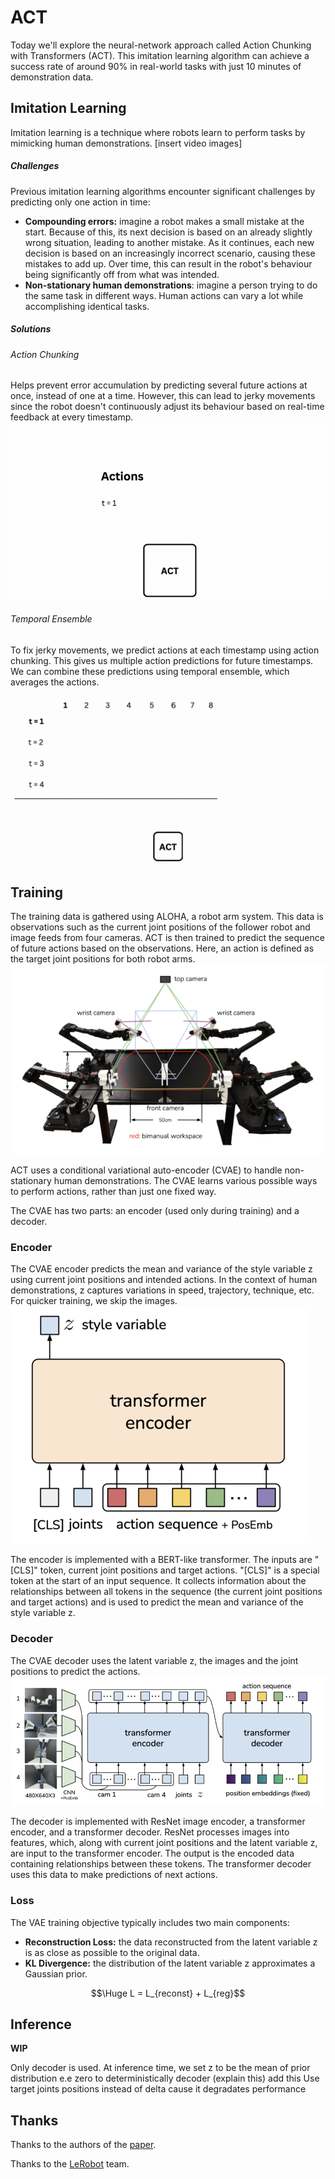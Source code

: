 # ACT

Today we'll explore the neural-network approach called Action Chunking with Transformers (ACT). This imitation learning algorithm can achieve a success rate of around 90% in real-world tasks with just 10 minutes of demonstration data.
## Imitation Learning
Imitation learning is a technique where robots learn to perform tasks by mimicking human demonstrations.
[insert video images]

##### Challenges
Previous imitation learning algorithms encounter significant challenges by predicting only one action in time:
- **Compounding errors:**  imagine a robot makes a small mistake at the start. Because of this, its next decision is based on an already slightly wrong situation, leading to another mistake. As it continues, each new decision is based on an increasingly incorrect scenario, causing these mistakes to add up. Over time, this can result in the robot's behaviour being significantly off from what was intended.
- **Non-stationary human demonstrations**: imagine a person trying to do the same task in different ways. Human actions can vary a lot while accomplishing identical tasks.

##### Solutions
###### Action Chunking
Helps prevent error accumulation by predicting several future actions at once, instead of one at a time. However, this can lead to jerky movements since the robot doesn't continuously adjust its behaviour based on real-time feedback at every timestamp.
![Action Chunking](res/action_chunking.gif)

###### Temporal Ensemble
To fix jerky movements, we predict actions at each timestamp using action chunking. This gives us multiple action predictions for future timestamps. We can combine these predictions using temporal ensemble, which averages the actions.
![Temporal Ensemble](res/temporal_ensemble.gif)

## Training
The training data is gathered using ALOHA, a robot arm system. This data is observations such as the current joint positions of the follower robot and image feeds from four cameras. ACT is then trained to predict the sequence of future actions based on the observations. Here, an action is defined as the target joint positions for both robot arms.
![ALOHA](res/aloha.png)

ACT uses a conditional variational auto-encoder (CVAE) to handle non-stationary human demonstrations. The CVAE learns various possible ways to perform actions, rather than just one fixed way.

The CVAE has two parts: an encoder (used only during training) and a decoder.
### Encoder
The CVAE encoder predicts the mean and variance of the style variable z using current joint positions and intended actions. In the context of human demonstrations, z captures variations in speed, trajectory, technique, etc. For quicker training, we skip the images.
![ACT Transformer Encoder](res/act_transformer_encoder.png)

The encoder is implemented with a BERT-like transformer. The inputs are "[CLS]" token, current joint positions and target actions. "[CLS]" is a special token at the start of an input sequence. It collects information about the relationships between all tokens in the sequence (the current joint positions and target actions) and is used to predict the mean and variance of the style variable z.
### Decoder
The CVAE decoder uses the latent variable z, the images and the joint positions to predict the actions.
![ACT Transformer Decoder](res/act_transformer_decoder.png)

The decoder is implemented with ResNet image encoder, a transformer encoder, and a transformer decoder. ResNet processes images into features, which, along with current joint positions and the latent variable z, are input to the transformer encoder. The output is the encoded data containing relationships between these tokens. The transformer decoder uses this data to make predictions of next actions.
### Loss
The VAE training objective typically includes two main components:
- **Reconstruction Loss:** the data reconstructed from the latent variable z is as close as possible to the original data.
- **KL Divergence:** the distribution of the latent variable z approximates a Gaussian prior.

$$\Huge L = L_{reconst} + L_{reg}$$

## Inference
**WIP**

Only decoder is used.
At inference time, we set z to be the mean of prior distribution e.e zero to deterministically decoder (explain this)
add this Use target joints positions instead of delta cause it degradates performance

## Thanks
Thanks to the authors of the [paper](https://arxiv.org/abs/2304.13705).

Thanks to the [LeRobot](https://github.com/huggingface/lerobot/tree/main) team.
